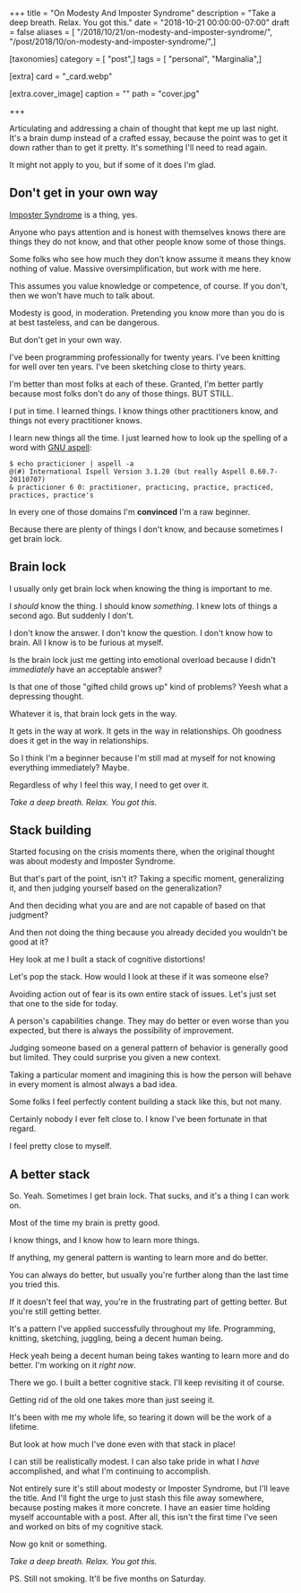 +++
title = "On Modesty And Imposter Syndrome"
description = "Take a deep breath. Relax. You got this."
date = "2018-10-21 00:00:00-07:00"
draft = false
aliases = [ "/2018/10/21/on-modesty-and-imposter-syndrome/", "/post/2018/10/on-modesty-and-imposter-syndrome/",]

[taxonomies]
category = [ "post",]
tags = [ "personal", "Marginalia",]

[extra]
card = "_card.webp"

[extra.cover_image]
caption = ""
path = "cover.jpg"

+++

Articulating and addressing a chain of thought that kept me up last night. It's a brain dump instead of a crafted essay, because the point was to get it down rather than to get it pretty. It's something I'll need to read again.

It might not apply to you, but if some of it does I'm glad.

## Don't get in your own way

[Imposter Syndrome][] is a thing, yes.

[Imposter Syndrome]: https://www.quickanddirtytips.com/health-fitness/medical-conditions/what-is-impostor-syndrome

Anyone who pays attention and is honest with themselves knows there are things they do not know, and that other people know some of those things.

Some folks who see how much they don't know assume it means they know nothing of value. Massive oversimplification, but work with me here.

This assumes you value knowledge or competence, of course. If you don't, then we won't have much to talk about.

Modesty is good, in moderation. Pretending you know more than you do is at best tasteless, and can be dangerous.

But don't get in your own way.

I've been programming professionally for twenty years. I've been knitting for well over ten years. I've been sketching close to thirty years.

I'm better than most folks at each of these. Granted, I'm better partly because most folks don't do any of those things. BUT STILL.

I put in time. I learned things. I know things other practitioners know, and things not every practitioner knows.

I learn new things all the time. I just learned how to look up the spelling of a word with [GNU aspell][]:

[GNU aspell]: http://aspell.net/

```shell
$ echo practicioner | aspell -a
@(#) International Ispell Version 3.1.20 (but really Aspell 0.60.7-20110707)
& practicioner 6 0: practitioner, practicing, practice, practiced, practices, practice's
```

In every one of those domains I'm **convinced** I'm a raw beginner.

Because there are plenty of things I don't know, and because sometimes I get brain lock.

## Brain lock

I usually only get brain lock when knowing the thing is important to me.

I *should* know the thing. I should know *something*. I knew lots of things a second ago. But suddenly I don't.

I don't know the answer. I don't know the question. I don't know how to brain. All I know is to be furious at myself.

Is the brain lock just me getting into emotional overload because I didn't *immediately* have an acceptable answer?

Is that one of those "gifted child grows up" kind of problems? Yeesh what a depressing thought.

Whatever it is, that brain lock gets in the way.

It gets in the way at work. It gets in the way in relationships. Oh goodness does it get in the way in relationships.

So I think I'm a beginner because I'm still mad at myself for not knowing everything immediately? Maybe.

Regardless of why I feel this way, I need to get over it.

*Take a deep breath. Relax. You got this.*

## Stack building

Started focusing on the crisis moments there, when the original thought was about modesty and Imposter Syndrome.

But that's part of the point, isn't it? Taking a specific moment, generalizing it, and then judging yourself based on the generalization?

And then deciding what you are and are not capable of based on that judgment?

And then not doing the thing because you already decided you wouldn't be good at it?

Hey look at me I built a stack of cognitive distortions!

Let's pop the stack. How would I look at these if it was someone else?

Avoiding action out of fear is its own entire stack of issues. Let's just set that one to the side for today.

A person's capabilities change. They may do better or even worse than you expected, but there is always the possibility of improvement.

Judging someone based on a general pattern of behavior is generally good but limited. They could surprise you given a new context.

Taking a particular moment and imagining this is how the person will behave in every moment is almost always a bad idea.

Some folks I feel perfectly content building a stack like this, but not many.

Certainly nobody I ever felt close to. I know I've been fortunate in that regard.

I feel pretty close to myself.

## A better stack

So. Yeah. Sometimes I get brain lock. That sucks, and it's a thing I can work on.

Most of the time my brain is pretty good.

I know things, and I know how to learn more things.

If anything, my general pattern is wanting to learn more and do better.

You can always do better, but usually you're further along than the last time you tried this.

If it doesn't feel that way, you're in the frustrating part of getting better. But you're still getting better.

It's a pattern I've applied successfully throughout my life. Programming, knitting, sketching, juggling, being a decent human being.

Heck yeah being a decent human being takes wanting to learn more and do better. I'm working on it *right now*.

There we go. I built a better cognitive stack. I'll keep revisiting it of course.

Getting rid of the old one takes more than just seeing it.

It's been with me my whole life, so tearing it down will be the work of a lifetime.

But look at how much I've done even with that stack in place!

I can still be realistically modest. I can also take pride in what I *have* accomplished, and what I'm continuing to accomplish.

Not entirely sure it's still about modesty or Imposter Syndrome, but I'll leave the title. And I'll fight the
urge to just stash this file away somewhere, because posting makes it more concrete. I have an easier time
holding myself accountable with a post. After all, this isn't the first time I've seen and worked on bits of
my cognitive stack.

Now go knit or something.

*Take a deep breath. Relax. You got this.*

PS. Still not smoking. It'll be five months on Saturday.